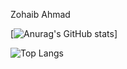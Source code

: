 Zohaib Ahmad 




[![Anurag's GitHub stats](https://github-readme-stats.vercel.app/api?username=Kingjo1287&hide_progress=true&show_icons=true&theme=dracula)]



![Top Langs](https://github-readme-stats.vercel.app/api/top-langs/?username=Kingjo1287&hide_progress=true)
